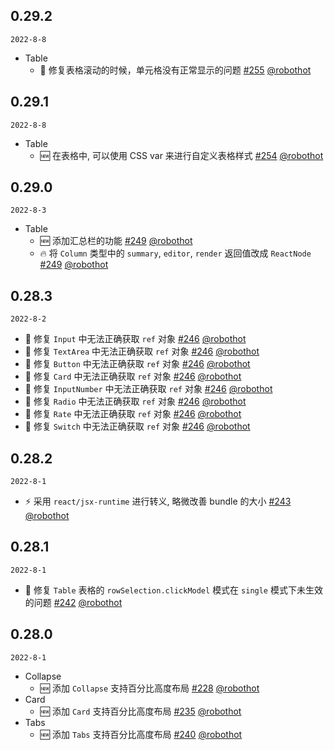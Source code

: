 ## 0.29.2

`2022-8-8`

- Table
  - 🐞 修复表格滚动的时候，单元格没有正常显示的问题 [#255](https://github.com/Web-Lif/fast-ui/pull/255) [@robothot](https://github.com/robothot)

## 0.29.1

`2022-8-8`

- Table
  - 🆕 在表格中, 可以使用 CSS var 来进行自定义表格样式 [#254](https://github.com/Web-Lif/fast-ui/pull/254) [@robothot](https://github.com/robothot)

## 0.29.0

`2022-8-3`

- Table
  - 🆕 添加汇总栏的功能 [#249](https://github.com/Web-Lif/fast-ui/pull/249) [@robothot](https://github.com/robothot)
  - 🔥 将 `Column` 类型中的 `summary`, `editor`, `render` 返回值改成 `ReactNode` [#249](https://github.com/Web-Lif/fast-ui/pull/249) [@robothot](https://github.com/robothot)

## 0.28.3

`2022-8-2`

- 🐞 修复 `Input` 中无法正确获取 `ref` 对象 [#246](https://github.com/Web-Lif/fast-ui/pull/246) [@robothot](https://github.com/robothot)
- 🐞 修复 `TextArea` 中无法正确获取 `ref` 对象 [#246](https://github.com/Web-Lif/fast-ui/pull/246) [@robothot](https://github.com/robothot)
- 🐞 修复 `Button` 中无法正确获取 `ref` 对象 [#246](https://github.com/Web-Lif/fast-ui/pull/246) [@robothot](https://github.com/robothot)
- 🐞 修复 `Card` 中无法正确获取 `ref` 对象 [#246](https://github.com/Web-Lif/fast-ui/pull/246) [@robothot](https://github.com/robothot)
- 🐞 修复 `InputNumber` 中无法正确获取 `ref` 对象 [#246](https://github.com/Web-Lif/fast-ui/pull/246) [@robothot](https://github.com/robothot)
- 🐞 修复 `Radio` 中无法正确获取 `ref` 对象 [#246](https://github.com/Web-Lif/fast-ui/pull/246) [@robothot](https://github.com/robothot)
- 🐞 修复 `Rate` 中无法正确获取 `ref` 对象 [#246](https://github.com/Web-Lif/fast-ui/pull/246) [@robothot](https://github.com/robothot)
- 🐞 修复 `Switch` 中无法正确获取 `ref` 对象 [#246](https://github.com/Web-Lif/fast-ui/pull/246) [@robothot](https://github.com/robothot)

## 0.28.2

`2022-8-1`

- ⚡️ 采用 `react/jsx-runtime` 进行转义, 略微改善 bundle 的大小 [#243](https://github.com/Web-Lif/fast-ui/pull/243) [@robothot](https://github.com/robothot)

## 0.28.1

`2022-8-1`

- 🐞 修复 `Table` 表格的 `rowSelection.clickModel` 模式在 `single` 模式下未生效的问题 [#242](https://github.com/Web-Lif/fast-ui/pull/242) [@robothot](https://github.com/robothot)

## 0.28.0

`2022-8-1`

- Collapse
  - 🆕 添加 `Collapse` 支持百分比高度布局 [#228](https://github.com/Web-Lif/fast-ui/pull/228) [@robothot](https://github.com/robothot)
- Card
  - 🆕 添加 `Card` 支持百分比高度布局 [#235](https://github.com/Web-Lif/fast-ui/pull/235) [@robothot](https://github.com/robothot)
- Tabs
  - 🆕 添加 `Tabs` 支持百分比高度布局 [#240](https://github.com/Web-Lif/fast-ui/pull/240) [@robothot](https://github.com/robothot)
